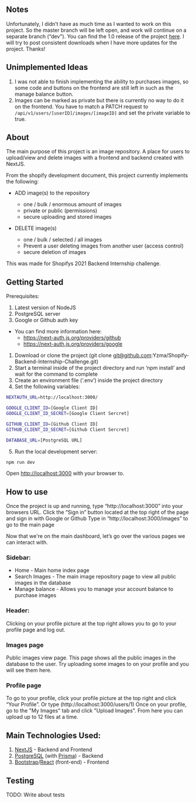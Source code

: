 
## Notes
Unfortunately, I didn’t have as much time as I wanted to work on this project. So the master branch will be left open, and work will continue on a separate branch (“dev"). You can find the 1.0 release of the project [here](https://github.com/Yzma/Shopify-Backend-Internship-Challenge/releases/tag/v1.0). I will try to post consistent downloads when I have more updates for the project. Thanks!

## Unimplemented Ideas

1. I was not able to finish implementing the ability to purchases images, so some code and buttons on the frontend are still left in such as the manage balance button.
2. Images can be marked as private but there is currently no way to do it on the frontend. You have to match a PATCH request to `/api/v1/users/[userID]/images/[imageID]` and set the private variable to true.

## About

The main purpose of this project is an image repository. A place for users to upload/view and delete images with a frontend and backend created with NextJS.


From the shopify development document, this project currently implements the following: 
- ADD image(s) to the repository
  - one / bulk / enormous amount of images
  - private or public (permissions)
  - secure uploading and stored images

- DELETE image(s)
  - one / bulk / selected / all images
  - Prevent a user deleting images from another user (access control)
  - secure deletion of images

This was made for Shopifys 2021 Backend Internship challenge. 

## Getting Started

Prerequisites:

1. Latest version of NodeJS
2. PostgreSQL server
3. Google or Github auth key
- You can find more information here:
  - https://next-auth.js.org/providers/github
  - https://next-auth.js.org/providers/google

1. Download or clone the project (git clone git@github.com:Yzma/Shopify-Backend-Internship-Challenge.git)
2. Start a terminal inside of the project directory and run ‘npm install’ and wait for the command to complete
3. Create an environment file (‘.env’) inside the project directory
4. Set the following variables:

```bash
NEXTAUTH_URL=http://localhost:3000/

GOOGLE_CLIENT_ID=[Google Client ID]
GOOGLE_CLIENT_ID_SECRET=[Google Client Sercret]

GITHUB_CLIENT_ID=[Github Client ID]
GITHUB_CLIENT_ID_SECRET=[Github Client Sercret]

DATABASE_URL=[PostgreSQL URL]
```

5. Run the local development server:

```bash
npm run dev
```

Open [http://localhost:3000](http://localhost:3000) with your browser to.

## How to use
Once the project is up and running, type “http://localhost:3000” into your browsers URL.
Click the “Sign in” button located at the top right of the page and sign in with Google or Github
Type in “http://localhost:3000/images” to go to the main page

Now that we're on the main dashboard, let’s go over the various pages we can interact with.

### Sidebar:
- Home - Main home index page
- Search Images - The main image repository page to view all public images in the database
- Manage balance - Allows you to manage your account balance to purchase images

### Header: 
Clicking on your profile picture at the top right allows you to go to your profile page and log out.

### Images page
Public images view page. This page shows all the public images in the database to the user. Try uploading some images to on your profile and you will see them here.

### Profile page
To go to your profile, click your profile picture at the top right and click “Your Profile”. Or type (http://localhost:3000/users/1)
Once on your profile, go to the "My Images" tab and click "Upload Images". From here you can upload up to 12 files at a time.

## Main Technologies Used:

1. [NextJS](https://nextjs.org/) - Backend and Frontend
2. [PostgreSQL](https://www.postgresql.org/) (with [Prisma](https://www.prisma.io/)) - Backend
3. [Bootstrap](https://react-bootstrap.github.io/)/[React](https://reactjs.org/) (front-end) - Frontend

## Testing

TODO: Write about tests
